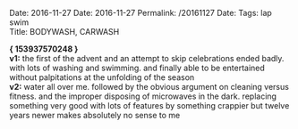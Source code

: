 Date: 2016-11-27
Date: 2016-11-27
Permalink: /20161127
Date: 
Tags: lap swim  
Title: BODYWASH, CARWASH 
  
**{ 153937570248 }**  
**v1:** the first of the advent and an attempt to skip celebrations ended badly. with lots of washing and swimming. and finally able to be entertained without palpitations at the unfolding of the season  
**v2:** water all over me. followed by the obvious argument on cleaning versus fitness. and the improper disposing of microwaves in the dark. replacing something very good with lots of features by something crappier but twelve years newer makes absolutely no sense to me  
